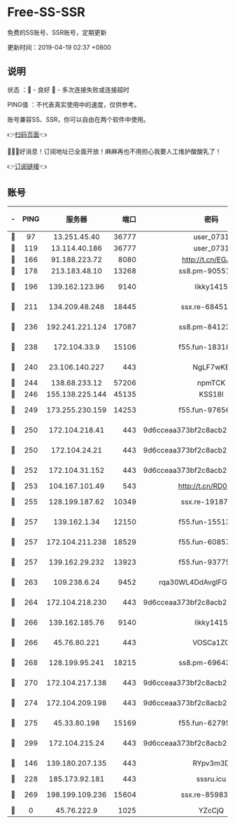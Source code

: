 # Free-SS-SSR

免费的SS账号、SSR账号，定期更新

更新时间：2019-04-19 02:37 +0800

## 说明

状态     ：🙂 - 良好 🙁 - 多次连接失败或连接超时

PING值   ：不代表真实使用中的速度，仅供参考。

账号兼容SS、SSR，你可以自由在两个软件中使用。

👉[扫码页面](https://liesauer.github.io/Free-SS-SSR/)👈

🎉🎉🎉好消息！订阅地址已全面开放！麻麻再也不用担心我要人工维护酸酸乳了！

👉[订阅链接](https://www.liesauer.net/yogurt/subscribe?ACCESS_TOKEN=DAYxR3mMaZAsaqUb)👈

## 账号

|-|PING|服务器|端口|密码|加密方式|区域|
|:----:|:----:|:-----:|-----:|:----:|:----:|:----:|
|🙂|97|13.251.45.40|36777|user_0731|chacha20|SG|
|🙂|119|13.114.40.186|36777|user_0731|chacha20|JP|
|🙂|166|91.188.223.72|8080|http://t.cn/EGJIyrl|rc4-md5|RU|
|🙂|178|213.183.48.10|13268|ss8.pm-90551767|rc4-md5|RU|
|🙂|196|139.162.123.96|9140|likky1415|aes-256-cfb|JP|
|🙂|211|134.209.48.248|18445|ssx.re-68451982|aes-256-cfb|US|
|🙂|236|192.241.221.124|17087|ss8.pm-84123317|aes-256-cfb|US|
|🙂|238|172.104.33.9|15106|f55.fun-18318198|aes-256-cfb|SG|
|🙂|240|23.106.140.227|443|NgLF7wKB|aes-256-cfb|US|
|🙂|244|138.68.233.12|57206|npmTCK|rc4-md5|US|
|🙂|246|155.138.225.144|45135|KSS18l|rc4-md5|US|
|🙂|249|173.255.230.159|14253|f55.fun-97656592|aes-256-cfb|US|
|🙂|250|172.104.218.41|443|9d6cceaa373bf2c8acb22e60b6a58be6|aes-256-cfb|US|
|🙂|250|172.104.24.21|443|9d6cceaa373bf2c8acb22e60b6a58be6|aes-256-cfb|US|
|🙂|252|172.104.31.152|443|9d6cceaa373bf2c8acb22e60b6a58be6|aes-256-cfb|US|
|🙂|253|104.167.101.49|543|http://t.cn/RD0D7sx|rc4-md5|CA|
|🙂|255|128.199.187.62|10349|ssx.re-19187130|aes-256-cfb|SG|
|🙂|257|139.162.1.34|12150|f55.fun-15513750|aes-256-cfb|SG|
|🙂|257|172.104.211.238|18529|f55.fun-60857780|aes-256-cfb|US|
|🙂|257|139.162.29.232|13923|f55.fun-93775470|aes-256-cfb|SG|
|🙂|263|109.238.6.24|9452|rqa30WL4DdAvgIFG6Fs3znzTa|aes-256-cfb|FR|
|🙂|264|172.104.218.230|443|9d6cceaa373bf2c8acb22e60b6a58be6|aes-256-cfb|US|
|🙂|266|139.162.185.76|9140|likky1415|aes-256-cfb|DE|
|🙂|266|45.76.80.221|443|VOSCa1ZG|aes-256-cfb|DE|
|🙂|268|128.199.95.241|18215|ss8.pm-69643917|aes-256-cfb|SG|
|🙂|270|172.104.217.138|443|9d6cceaa373bf2c8acb22e60b6a58be6|aes-256-cfb|US|
|🙂|274|172.104.209.198|443|9d6cceaa373bf2c8acb22e60b6a58be6|aes-256-cfb|US|
|🙂|275|45.33.80.198|15169|f55.fun-62795651|aes-256-cfb|US|
|🙂|299|172.104.215.24|443|9d6cceaa373bf2c8acb22e60b6a58be6|aes-256-cfb|US|
|🙂|146|139.180.207.135|443|RYpv3m3D|aes-256-cfb|JP|
|🙂|228|185.173.92.181|443|sssru.icu|rc4-md5|RU|
|🙂|269|198.199.109.236|15604|ssx.re-85983302|aes-256-cfb|US|
|🙁|0|45.76.222.9|1025|YZcCjQ|rc4-md5|JP|
